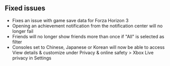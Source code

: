 ## Fixed issues
- Fixes an issue with game save data for Forza Horizon 3
- Opening an achievement notification from the notification center will no longer fail
- Friends will no longer show friends more than once if "All" is selected as filter
- Consoles set to Chinese, Japanese or Korean will now be able to access View details & customize under Privacy & online safety > Xbox Live privacy in Settings